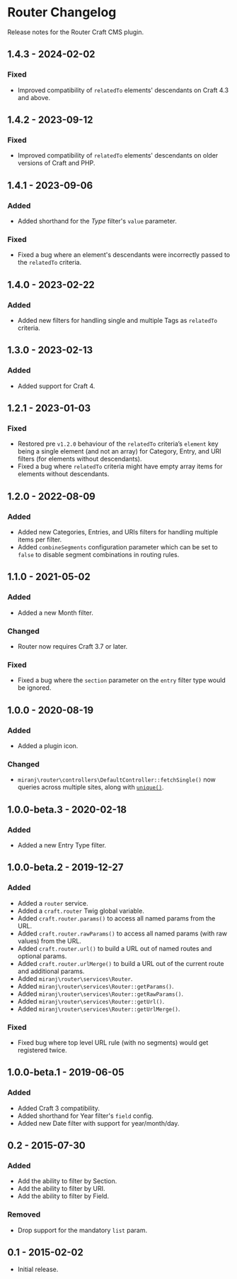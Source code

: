 # Router Changelog

Release notes for the Router Craft CMS plugin.



## 1.4.3 - 2024-02-02

### Fixed
- Improved compatibility of `relatedTo` elements' descendants on Craft 4.3 and above.



## 1.4.2 - 2023-09-12

### Fixed
- Improved compatibility of `relatedTo` elements' descendants on older versions of Craft and PHP.



## 1.4.1 - 2023-09-06

### Added
- Added shorthand for the _Type_ filter's `value` parameter.

### Fixed
- Fixed a bug where an element's descendants were incorrectly passed to the `relatedTo` criteria.



## 1.4.0 - 2023-02-22

### Added
- Added new filters for handling single and multiple Tags as `relatedTo` criteria.



## 1.3.0 - 2023-02-13

### Added
- Added support for Craft 4.



## 1.2.1 - 2023-01-03

### Fixed
- Restored pre `v1.2.0` behaviour of the `relatedTo` criteria’s `element` key being a single element  (and not an array) for Category, Entry, and URI filters (for elements without descendants).
- Fixed a bug where `relatedTo` criteria might have empty array items for elements without descendants.



## 1.2.0 - 2022-08-09

### Added
- Added new Categories, Entries, and URIs filters for handling multiple items per filter.
- Added `combineSegments` configuration parameter which can be set to `false` to disable segment combinations in routing rules.



## 1.1.0 - 2021-05-02

### Added
- Added a new Month filter.

### Changed
- Router now requires Craft 3.7 or later.

### Fixed
- Fixed a bug where the `section` parameter on the `entry` filter type would be ignored.



## 1.0.0 - 2020-08-19

### Added
- Added a plugin icon.

### Changed
- `miranj\router\controllers\DefaultController::fetchSingle()` now queries across multiple sites, along with [`unique()`](https://docs.craftcms.com/v3/dev/element-queries/entry-queries.html#parameters).



## 1.0.0-beta.3 - 2020-02-18

### Added
- Added a new Entry Type filter.



## 1.0.0-beta.2 - 2019-12-27

### Added
- Added a `router` service.
- Added a `craft.router` Twig global variable.
- Added `craft.router.params()` to access all named params from the URL.
- Added `craft.router.rawParams()` to access all named params (with raw values) from the URL.
- Added `craft.router.url()` to build a URL out of named routes and optional params.
- Added `craft.router.urlMerge()` to build a URL out of the current route and additional params.
- Added `miranj\router\services\Router`.
- Added `miranj\router\services\Router::getParams()`.
- Added `miranj\router\services\Router::getRawParams()`.
- Added `miranj\router\services\Router::getUrl()`.
- Added `miranj\router\services\Router::getUrlMerge()`.

### Fixed
- Fixed bug where top level URL rule (with no segments) would get registered twice.



## 1.0.0-beta.1 - 2019-06-05

### Added
- Added Craft 3 compatibility.
- Added shorthand for Year filter's `field` config.
- Added new Date filter with support for year/month/day.



## 0.2 - 2015-07-30

### Added
- Add the ability to filter by Section.
- Add the ability to filter by URI.
- Add the ability to filter by Field.

### Removed
- Drop support for the mandatory `list` param.



## 0.1 - 2015-02-02
- Initial release.
